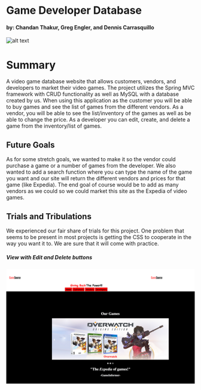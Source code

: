 <h1>Game Developer Database</h1>

<h4> by: Chandan Thakur, Greg Engler, and Dennis Carrasquillo</h4>


![alt text](file:///Users/Kumar/Desktop/Goals.png)

<h1>Summary</h1>
<p>A video game database website that allows customers, vendors, and developers to market their video games. The project utilizes the Spring MVC framework with CRUD functionality as well as MySQL with a database created by us. When using this application as  the customer you will be able to buy games and see the list of games from the different vendors. As a vendor, you will be able to see the list/inventory of the games as well as be able to change the price. As a developer you can edit, create, and delete a game from the inventory/list of games.</p>

<h2> Future Goals</h2>
<p>As for some stretch goals, we wanted to make it so the vendor could purchase a game or a number of games from the developer. We also wanted to add a search function where you can type the name of the game you want and our site will return the different vendors and prices for that game (like Expedia). The end goal of course would be to add as many vendors as we could so we could market this site as the Expedia of video games.</p>

<h2>Trials and Tribulations</h2>
<p>We experienced our fair share of trials for this project. One problem that seems to be present in most projects is getting the CSS to cooperate in the way you want it to. We are sure that it will come with practice.</p>

##### View with Edit and Delete buttons
![alt text](GDBpic.png "GameSource")

